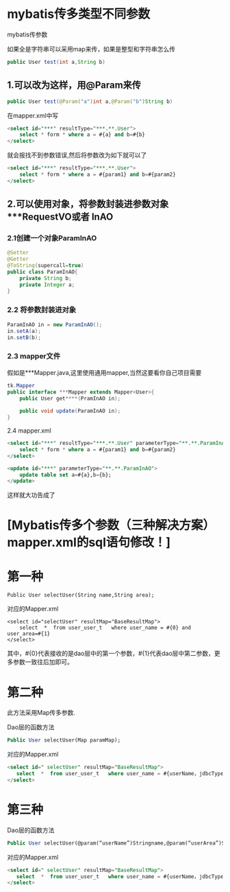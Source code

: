 # mybatis传多类型不同参数

mybatis传参数

如果全是字符串可以采用map来传，如果是整型和字符串怎么传

```java
public User test(int a,String b)
```

## 1.可以改为这样，用@Param来传

```java
public User test(@Param("a")int a,@Param("b")String b)
```

在mapper.xml中写

```sql
<select id="***" resultType="***.**.User">
	select * form * where a = #{a} and b=#{b}
</select>
```

就会报找不到参数错误,然后将参数改为如下就可以了

```sql
<select id="***" resultType="***.**.User">
	select * form * where a = #{param1} and b=#{param2}
</select>
```

## 2.可以使用对象，将参数封装进参数对象***RequestVO或者 InAO

### 2.1创建一个对象ParamInAO

```java
@Setter
@Getter
@ToString(supercall=true)
public class ParamInAO{
    private String b;
    private Integer a;
}
```

### 2.2 将参数封装进对象

```java
ParamInAO in = new ParamInAO();
in.setA(a);
in.setB(b);
```

### 2.3 mapper文件

假如是***Mapper.java,这里使用通用mapper,当然这要看你自己项目需要

```java
tk.Mapper
public interface ***Mapper extends Mapper<User>{
    public User get****(PramInAO in);
    
    public void update(ParamInAO in);
}
```

2.4 mapper.xml

```sql
<select id="***" resultType="***.**.User" parameterType="**.**.ParamInAO">
	select * form * where a = #{param1} and b=#{param2}
</select>

<update id="***" parameterType="**.**.ParamInAO">
	update table set a=#{a},b={b};
</update>
```

这样就大功告成了

# [Mybatis传多个参数（三种解决方案） mapper.xml的sql语句修改！]

# 第一种

```
Public User selectUser(String name,String area);
```

对应的Mapper.xml  

```
<select id="selectUser" resultMap="BaseResultMap">
    select  *  from user_user_t   where user_name = #{0} and user_area=#{1}
</select>
```

其中，#{0}代表接收的是dao层中的第一个参数，#{1}代表dao层中第二参数，更多参数一致往后加即可。

 

# 第二种

此方法采用Map传多参数.

Dao层的函数方法

```sql
Public User selectUser(Map paramMap);
```

 

对应的Mapper.xml

```SQL
<select id=" selectUser" resultMap="BaseResultMap">
   select  *  from user_user_t   where user_name = #{userName，jdbcType=VARCHAR} and user_area=#{userArea,jdbcType=VARCHAR}
</select>
```

 

 

# 第三种

Dao层的函数方法

```sql
Public User selectUser(@param(“userName”)Stringname,@param(“userArea”)String area);
```

对应的Mapper.xml

```sql
<select id=" selectUser" resultMap="BaseResultMap">
   select  *  from user_user_t   where user_name = #{userName，jdbcType=VARCHAR} and user_area=#{userArea,jdbcType=VARCHAR}
</select> 
```